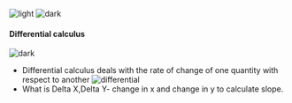 ![light](https://user-images.githubusercontent.com/12748752/132402912-1a2a215e-de2f-4536-b28e-e75197136af9.png)
![dark](https://user-images.githubusercontent.com/12748752/132402918-976c6cc7-cc94-4267-9513-b3937504eb63.png)

#### Differential calculus 
![dark](https://user-images.githubusercontent.com/12748752/132402918-976c6cc7-cc94-4267-9513-b3937504eb63.png)

* Differential calculus deals with the rate of change of one quantity with respect to another
![differential](https://user-images.githubusercontent.com/12748752/133526752-4ce25bad-9221-4f37-a137-e8e2b4940ed4.png)
* What is Delta X,Delta Y- change in x and change in y to calculate slope.
